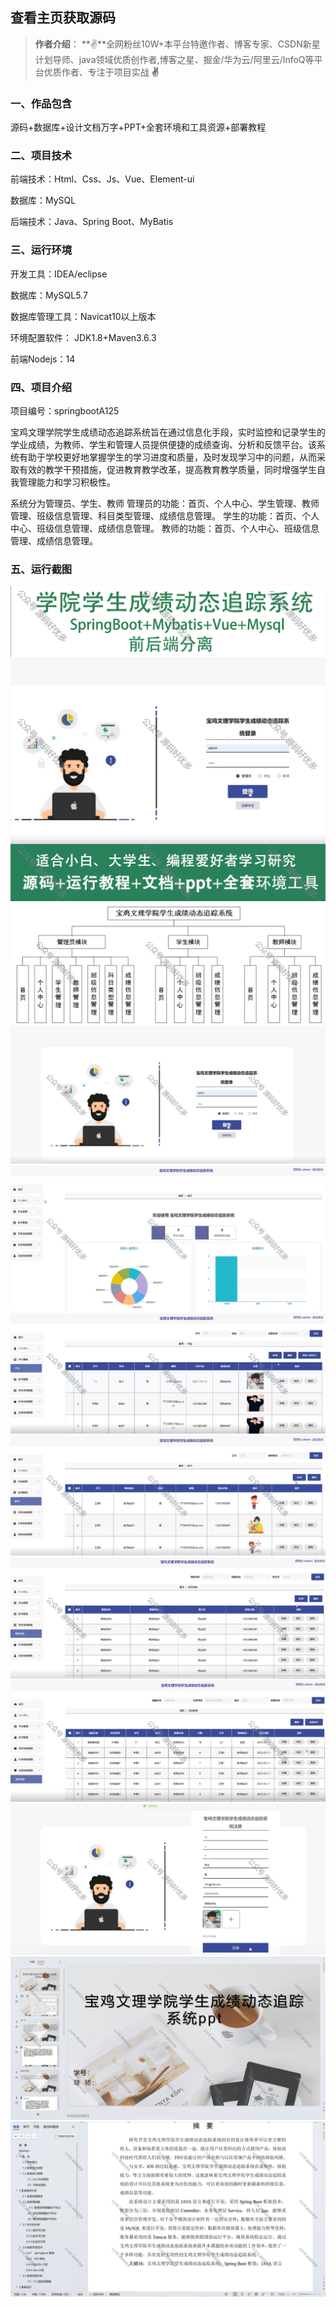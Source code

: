  
## 查看主页获取源码

> **作者介绍**： **✌**全网粉丝10W+本平台特邀作者、博客专家、CSDN新星计划导师、java领域优质创作者,博客之星、掘金/华为云/阿里云/InfoQ等平台优质作者、专注于项目实战 **✌**

  

### 一、作品包含

源码+数据库+设计文档万字+PPT+全套环境和工具资源+部署教程

### 二、项目技术

前端技术：Html、Css、Js、Vue、Element-ui

数据库：MySQL

后端技术：Java、Spring Boot、MyBatis

  

### 三、运行环境

开发工具：IDEA/eclipse

数据库：MySQL5.7

数据库管理工具：Navicat10以上版本

环境配置软件： JDK1.8+Maven3.6.3

前端Nodejs：14


### 四、项目介绍
项目编号：springbootA125

宝鸡文理学院学生成绩动态追踪系统旨在通过信息化手段，实时监控和记录学生的学业成绩，为教师、学生和管理人员提供便捷的成绩查询、分析和反馈平台。该系统有助于学校更好地掌握学生的学习进度和质量，及时发现学习中的问题，从而采取有效的教学干预措施，促进教育教学改革，提高教育教学质量，同时增强学生自我管理能力和学习积极性。

系统分为管理员、学生、教师
管理员的功能：首页、个人中心、学生管理、教师管理、班级信息管理、科目类型管理、成绩信息管理。
学生的功能：首页、个人中心、班级信息管理、成绩信息管理。
教师的功能：首页、个人中心、班级信息管理、成绩信息管理。

### 五、运行截图

![cover.png](./cover.png)
![1.jpg](./1.jpg)
![2.png](./2.png)
![3.png](./3.png)
![4.png](./4.png)
![5.png](./5.png)
![6.png](./6.png)
![7.png](./7.png)
![8.png](./8.png)
![9.png](./9.png)
![10.png](./10.png)




  
